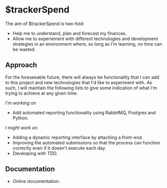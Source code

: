 $trackerSpend
=============

The aim of $trackerSpend is two-fold:

- Help me to understand, plan and forecast my finances.
- Allow me to experiement with different technologies and development strategies in an environment where, so long as I'm learning, no time can be wasted.

Approach
--------
For the foreseeable future, there will always be functionality that I can add to this project and new technologies that I'd like to experiment with. As such, I will maintain the following lists to give some indication of what I'm trying to achieve at any given time.

*I'm working on*
- Add automated reporting functionality using RabbitMQ, Postgres and Python.

*I might work on*
- Adding a dynamic reporting interface by attaching a front-end.
- Improving the automated submissions so that the process can function correctly even if it doesn't execute each day.
- Developing with TDD.

Documentation
-------------

* Online documentation: 
